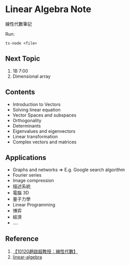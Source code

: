 # Linear Algebra Note

線性代數筆記

Run:

```
ts-node <file>
```

## Next Topic

1. 1B 7:00
2. Dimensional array

## Contents

+ Introduction to Vectors
+ Solving linear equation
+ Vector Spaces and subspaces
+ Orthogonality
+ Determinants
+ Eigenvalues and eigenvectors
+ Linear transformation
+ Complex vectors and matrices

## Applications

+ Graphs and networks => E.g. Google search algorithm
+ Fourier series
+ Image compression
+ 描述系統
+ 電腦 3D
+ 量子力學
+ Linear Programming
+ 博弈
+ 經濟
+ ....

## Reference

1. [【10120趙啟超教授：線性代數】](https://www.youtube.com/playlist?list=PLS0SUwlYe8cwxscGGxCUqQ78_AMJHQJ5u)
2. [linear-algebra](https://github.com/guokaide/linear-algebra)

